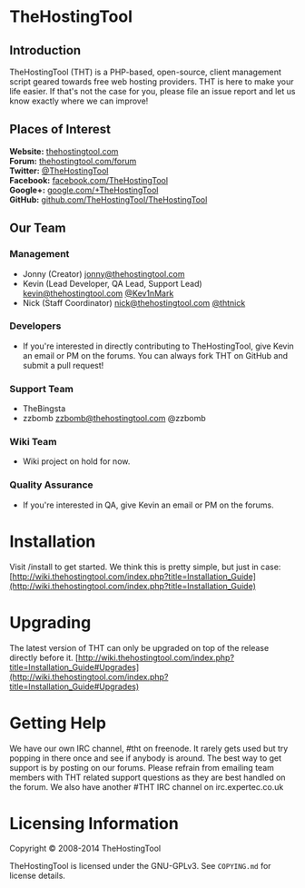 # TheHostingTool
## Introduction
TheHostingTool (THT) is a PHP-based, open-source, client management script
geared towards free web hosting providers. THT is here to make your life
easier. If that's not the case for you, please file an issue report and
let us know exactly where we can improve!

## Places of Interest
**Website:** [thehostingtool.com](https://thehostingtool.com/)  
**Forum:** [thehostingtool.com/forum](https://thehostingtool.com/forum/)  
**Twitter:** [@TheHostingTool](https://twitter.com/TheHostingTool)  
**Facebook:** [facebook.com/TheHostingTool](https://www.facebook.com/TheHostingTool)  
**Google+:** [google.com/+TheHostingTool](https://google.com/+TheHostingTool)  
**GitHub:** [github.com/TheHostingTool/TheHostingTool](https://github.com/TheHostingTool/TheHostingTool)


## Our Team
### Management
* Jonny (Creator) <jonny@thehostingtool.com>
* Kevin (Lead Developer, QA Lead, Support Lead) <kevin@thehostingtool.com> [@Kev1nMark](https://twitter.com/Kev1nMark)
* Nick (Staff Coordinator) <nick@thehostingtool.com> [@thtnick](https://twitter.com/thtnick)


### Developers
* If you're interested in directly contributing to TheHostingTool, give Kevin an email or PM on the forums. You can always fork THT on GitHub and submit a pull request!

### Support Team
* TheBingsta
* zzbomb <zzbomb@thehostingtool.com> @zzbomb

### Wiki Team
* Wiki project on hold for now.

### Quality Assurance
* If you're interested in QA, give Kevin an email or PM on the forums.

# Installation
Visit /install to get started. We think this is pretty simple, but just in case:
[http://wiki.thehostingtool.com/index.php?title=Installation_Guide](http://wiki.thehostingtool.com/index.php?title=Installation_Guide)


# Upgrading
The latest version of THT can only be upgraded on top of the release directly before it.
[http://wiki.thehostingtool.com/index.php?title=Installation_Guide#Upgrades](http://wiki.thehostingtool.com/index.php?title=Installation_Guide#Upgrades)


# Getting Help
We have our own IRC channel, #tht on freenode. It rarely gets used but try popping in
there once and see if anybody is around. The best way to get support is by posting on
our forums. Please refrain from emailing team members with THT related support
questions as they are best handled on the forum. We also have another #THT IRC
channel on irc.expertec.co.uk


# Licensing Information
Copyright &copy; 2008-2014 TheHostingTool

TheHostingTool is licensed under the GNU-GPLv3. See `COPYING.md` for license details.
